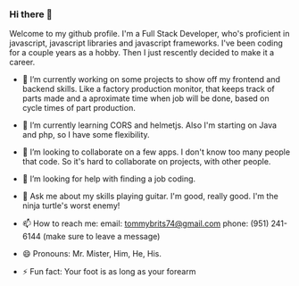 ### Hi there 👋
  Welcome to my github profile. I'm a Full Stack Developer, who's proficient in javascript, javascript libraries and javascript frameworks. I've been coding for a couple years as a hobby. Then I just rescently decided to make it a career.

- 🔭 I’m currently working on some projects to show off my frontend and backend skills. Like a factory production monitor, that 
      keeps track of parts made and a aproximate time when job will be done, based on cycle times of part production.
      
- 🌱 I’m currently learning CORS and helmetjs. Also I'm starting on Java and php, so I have some flexibility.

- 👯 I’m looking to collaborate on a few apps. I don't know too many people that code. So it's hard to collaborate on projects, with other people.

- 🤔 I’m looking for help with finding a job coding.

- 💬 Ask me about my skills playing guitar. I'm good, really good. I'm the ninja turtle's worst enemy!

- 📫 How to reach me: 
email: tommybrits74@gmail.com
phone: (951) 241-6144 (make sure to leave a message)



- 😄 Pronouns: Mr. Mister, Him, He, His.  
- ⚡ Fun fact: Your foot is as long as your forearm


